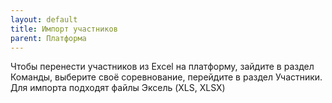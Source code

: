 ```yaml
---
layout: default
title: Импорт участников
parent: Платформа
---
```


Чтобы перенести участников из Excel на платформу, зайдите в раздел Команды, выберите своё соревнование, перейдите в раздел Участники. 
Для импорта подходят файлы Эксель (XLS, XLSX)
